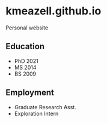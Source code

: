# kmeazell.github.io
Personal website

## Education

- PhD 2021
- MS 2014
- BS 2009

## Employment

- Graduate Research Asst.
- Exploration Intern